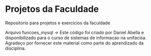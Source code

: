 # Projetos da Faculdade
 Repositorio para projetos e exercicios da faculdade

Arquivo funcoes_mysql -> Este código foi criado por Daniel Abella e disponibilizado para o curso de sistemas de informacao na unifacisa. 
Agradeço por fornecer este material como parte do aprendizado da disciplina.